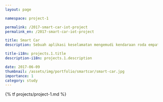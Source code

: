 ```yaml
---
layout: page

namespace: project-1

permalink: /2017-smart-car-iot-project
permalink_en: /2017-smart-car-iot-project

title: Smart Car
description: Sebuah aplikasi keselamatan mengemudi kendaraan roda empat

title-i18n: projects.1.title
description-i18n: projects.1.description

date: 2017-06-09
thumbnail: /assets/img/portfolio/smartcar/smart-car.jpg
importance: 1
category: study
---
```


{% tf projects/project-1.md %}
